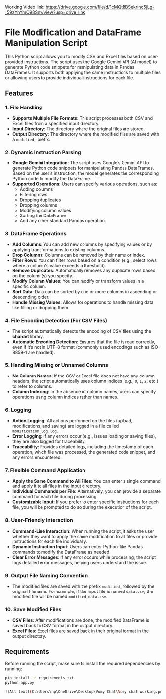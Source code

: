 Working Video link:
https://drive.google.com/file/d/1cMQtRBSekrinc5jLg-_59zYnYmO98Snv/view?usp=drive_link

# File Modification and DataFrame Manipulation Script

This Python script allows you to modify CSV and Excel files based on user-provided instructions. The script uses the Google Gemini API (AI model) to generate Python code snippets for manipulating data in Pandas DataFrames. It supports both applying the same instructions to multiple files or allowing users to provide individual instructions for each file.

## Features

### 1. **File Handling**
   - **Supports Multiple File Formats**: This script processes both CSV and Excel files from a specified input directory.
   - **Input Directory**: The directory where the original files are stored.
   - **Output Directory**: The directory where the modified files are saved with a `modified_` prefix.

### 2. **Dynamic Instruction Parsing**
   - **Google Gemini Integration**: The script uses Google’s Gemini API to generate Python code snippets for manipulating Pandas DataFrames. Based on the user’s instruction, the model generates the corresponding Python code to modify the DataFrame.
   - **Supported Operations**: Users can specify various operations, such as:
     - Adding columns
     - Filtering rows
     - Dropping duplicates
     - Dropping columns
     - Modifying column values
     - Sorting the DataFrame
     - And any other standard Pandas operation.

### 3. **DataFrame Operations**
   - **Add Columns**: You can add new columns by specifying values or by applying transformations to existing columns.
   - **Drop Columns**: Columns can be removed by their name or index.
   - **Filter Rows**: You can filter rows based on a condition (e.g., select rows where a column's value exceeds a threshold).
   - **Remove Duplicates**: Automatically removes any duplicate rows based on the column(s) you specify.
   - **Modify Column Values**: You can modify or transform values in a specific column.
   - **Sort Data**: Data can be sorted by one or more columns in ascending or descending order.
   - **Handle Missing Values**: Allows for operations to handle missing data like filling or dropping them.

### 4. **File Encoding Detection (For CSV Files)**
   - The script automatically detects the encoding of CSV files using the **chardet** library.
   - **Automatic Encoding Detection**: Ensures that the file is read correctly, even if it’s not in UTF-8 format (commonly used encodings such as ISO-8859-1 are handled).
   
### 5. **Handling Missing or Unnamed Columns**
   - **No Column Names**: If the CSV or Excel file does not have any column headers, the script automatically uses column indices (e.g., `0`, `1`, `2`, etc.) to refer to columns.
   - **Column Indexing**: In the absence of column names, users can specify operations using column indices rather than names.

### 6. **Logging**
   - **Action Logging**: All actions performed on the files (upload, modifications, and saving) are logged in a file called `modification_log.log`.
   - **Error Logging**: If any errors occur (e.g., issues loading or saving files), they are also logged for traceability.
   - **Traceability**: Provides detailed logs, including the timestamp of each operation, which file was processed, the generated code snippet, and any errors encountered.

### 7. **Flexible Command Application**
   - **Apply the Same Command to All Files**: You can enter a single command and apply it to all files in the input directory.
   - **Individual Commands per File**: Alternatively, you can provide a separate command for each file during processing.
   - **Customizable Input**: If you prefer to enter specific instructions for each file, you will be prompted to do so during the execution of the script.

### 8. **User-Friendly Interaction**
   - **Command-Line Interaction**: When running the script, it asks the user whether they want to apply the same modification to all files or provide instructions for each file individually.
   - **Dynamic Instruction Input**: Users can enter Python-like Pandas commands to modify the DataFrame as needed.
   - **Clear Error Messages**: If any error occurs while processing, the script logs detailed error messages, helping users understand the issue.

### 9. **Output File Naming Convention**
   - The modified files are saved with the prefix `modified_` followed by the original filename. For example, if the input file is named `data.csv`, the modified file will be named `modified_data.csv`.
   
### 10. **Save Modified Files**
   - **CSV Files**: After modifications are done, the modified DataFrame is saved back to CSV format in the output directory.
   - **Excel Files**: Excel files are saved back in their original format in the output directory.
   
## Requirements

Before running the script, make sure to install the required dependencies by running:

```bash
pip install -r requirements.txt
python app.py 

![Alt text](C:\Users\hp\OneDrive\Desktop\Vomy Chat\Vomy chat working.png)

